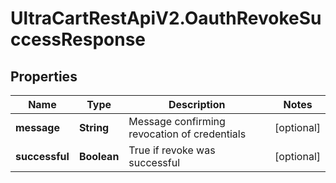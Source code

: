 # UltraCartRestApiV2.OauthRevokeSuccessResponse

## Properties
Name | Type | Description | Notes
------------ | ------------- | ------------- | -------------
**message** | **String** | Message confirming revocation of credentials | [optional] 
**successful** | **Boolean** | True if revoke was successful | [optional] 


